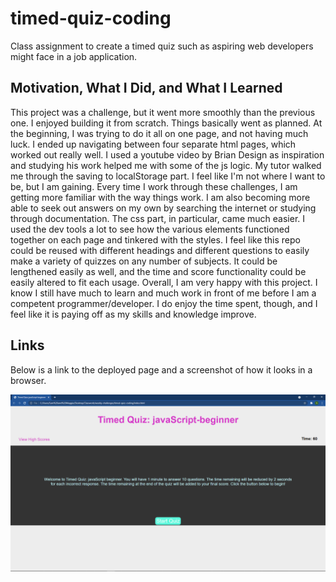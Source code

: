 # timed-quiz-coding
Class assignment to create a timed quiz such as aspiring web developers might face in a job application.

## Motivation, What I Did, and What I Learned
This project was a challenge, but it went more smoothly than the previous one. I enjoyed building it from scratch. Things basically went as planned. At the beginning, I was trying to do it all on one page, and not having much luck. I ended up navigating between four separate html pages, which worked out really well. I used a youtube video by Brian Design as inspiration and studying his work helped me with some of the js logic. My tutor walked me through the saving to localStorage part. I feel like I'm not where I want to be, but I am gaining. Every time I work through these challenges, I am getting more familiar with the way things work. I am also becoming more able to seek out answers on my own by searching the internet or studying through documentation. The css part, in particular, came much easier. I used the dev tools a lot to see how the various elements functioned together on each page and tinkered with the styles. I feel like this repo could be reused with different headings and different questions to easily make a variety of quizzes on any number of subjects. It could be lengthened easily as well, and the time and score functionality could be easily altered to fit each usage. Overall, I am very happy with this project. I know I still have much to learn and much work in front of me before I am a competent programmer/developer. I do enjoy the time spent, though, and I feel like it is paying off as my skills and knowledge improve.

## Links
Below is a link to the deployed page and a screenshot of how it looks in a browser.



![timed-quiz-coding](./assets/images/quizhome.png)
